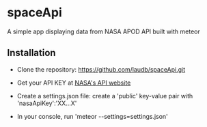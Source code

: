 # spaceApi
A simple app displaying data from NASA APOD API built with meteor

## Installation

* Clone the repository:
 https://github.com/laudb/spaceApi.git

* Get your API KEY at [NASA's API website](https://api.nasa.gov/index.html#apply-for-an-api-key)

* Create a settings.json file:
 create a 'public' key-value pair with 'nasaApiKey':'XX...X'

* In your console, run 'meteor --settings=settings.json'